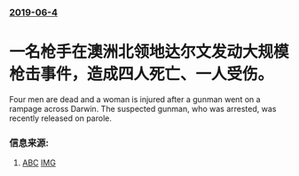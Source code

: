 ### [2019-06-4](/news/2019/06/4/index.md)

##### 
# 一名枪手在澳洲北领地达尔文发动大规模枪击事件，造成四人死亡、一人受伤。 

Four men are dead and a woman is injured after a gunman went on a rampage across Darwin. The suspected gunman, who was arrested, was recently released on parole.


### 信息来源:

1. [ABC](https://www.abc.net.au/news/2019-06-04/northern-territory-police-arrest-gunman-in-darwin-woman-injured/11179136) [IMG](https://www.abc.net.au/news/image/11179428-16x9-700x394.jpg)
